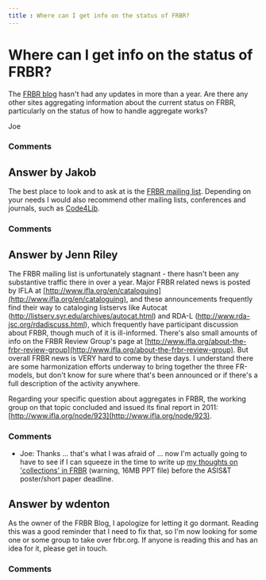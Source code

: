 ```yaml
---
title : Where can I get info on the status of FRBR?
---
```

Where can I get info on the status of FRBR?
=====================
The [FRBR blog](http://www.frbr.org/) hasn't had any updates in more
than a year. Are there any other sites aggregating information about the
current status on FRBR, particularly on the status of how to handle
aggregate works?

Joe

### Comments ###


Answer by Jakob
----------------
The best place to look and to ask at is the [FRBR mailing
list](http://infoserv.inist.fr/wwsympa.fcgi/info/frbr). Depending on
your needs I would also recommend other mailing lists, conferences and
journals, such as [Code4Lib](http://www.code4lib.org/).

### Comments ###

Answer by Jenn Riley
----------------
The FRBR mailing list is unfortunately stagnant - there hasn't been any
substantive traffic there in over a year. Major FRBR related news is
posted by IFLA at
[http://www.ifla.org/en/cataloguing](http://www.ifla.org/en/cataloguing),
and these announcements frequently find their way to cataloging
listservs like Autocat (http://listserv.syr.edu/archives/autocat.html)
and RDA-L (http://www.rda-jsc.org/rdadiscuss.html), which frequently
have participant discussion about FRBR, though much of it is
ill-informed. There's also small amounts of info on the FRBR Review
Group's page at
[http://www.ifla.org/about-the-frbr-review-group](http://www.ifla.org/about-the-frbr-review-group).
But overall FRBR news is VERY hard to come by these days. I understand
there are some harmonization efforts underway to bring together the
three FR-models, but don't know for sure where that's been announced or
if there's a full description of the activity anywhere.

Regarding your specific question about aggregates in FRBR, the working
group on that topic concluded and issued its final report in 2011:
[http://www.ifla.org/node/923](http://www.ifla.org/node/923).

### Comments ###
* Joe: Thanks ... that's what I was afraid of ... now I'm actually going to
have to see if I can squeeze in the time to write up [my thoughts on
'collections' in
FRBR](http://vso1.nascom.nasa.gov/vso/misc/FRBR-aggregates-code4lib.ppt)
(warning, 16MB PPT file) before the ASIS&T poster/short paper deadline.

Answer by wdenton
----------------
As the owner of the FRBR Blog, I apologize for letting it go dormant.
Reading this was a good reminder that I need to fix that, so I'm now
looking for some one or some group to take over frbr.org. If anyone is
reading this and has an idea for it, please get in touch.

### Comments ###

